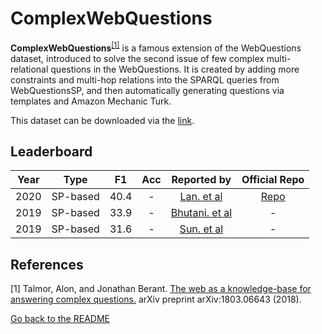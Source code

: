 # ComplexWebQuestions 

**ComplexWebQuestions**<sup>[[1]](#myfootnote1)</sup> is a famous extension of the WebQuestions dataset, introduced to solve the second issue of few complex multi-relational questions in the WebQuestions. 
It is created by adding more constraints and multi-hop relations into the SPARQL queries from WebQuestionsSP, and then automatically generating questions via templates and Amazon Mechanic Turk.

This dataset can be downloaded via the [link](https://www.dropbox.com/sh/7pkwkrfnwqhsnpo/AACuu4v3YNkhirzBOeeaHYala). 

## Leaderboard 
| Year | Type | F1 | Acc | Reported by | Official Repo |
|:----:|:----:|:--:|:---:|:-----------:| :-----------: |
| 2020 | SP-based | 40.4 | - | [Lan. et al](https://aclanthology.org/2020.acl-main.91.pdf) | [Repo](https://github.com/lanyunshi/Multi-hopComplexKBQA) |
| 2019 | SP-based | 33.9 | - | [Bhutani. et al](https://dl.acm.org/doi/abs/10.1145/3357384.3358033) | - |
| 2019 | SP-based | 31.6 | - | [Sun. et al](https://arxiv.org/pdf/2003.13956.pdf) | - |


## References
<a name="myfootnote1">[1]</a> Talmor, Alon, and Jonathan Berant. [The web as a knowledge-base for answering complex questions.](https://arxiv.org/abs/1803.06643) arXiv preprint arXiv:1803.06643 (2018).

[Go back to the README](../README.md)
